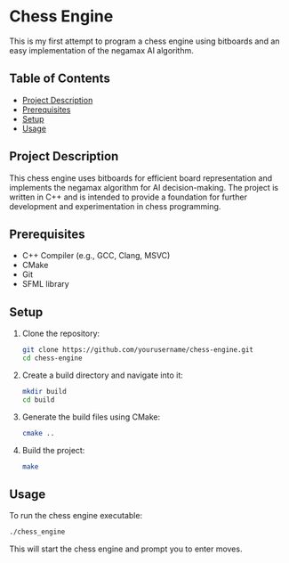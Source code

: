 # Chess Engine

This is my first attempt to program a chess engine using bitboards and an easy implementation of the negamax AI algorithm.

## Table of Contents

- [Project Description](#project-description)
- [Prerequisites](#prerequisites)
- [Setup](#setup)
- [Usage](#usage)

## Project Description

This chess engine uses bitboards for efficient board representation and implements the negamax algorithm for AI decision-making. The project is written in C++ and is intended to provide a foundation for further development and experimentation in chess programming.

## Prerequisites

- C++ Compiler (e.g., GCC, Clang, MSVC)
- CMake
- Git
- SFML library

## Setup

1. Clone the repository:

   ```sh
   git clone https://github.com/yourusername/chess-engine.git
   cd chess-engine
   ```

2. Create a build directory and navigate into it:

   ```sh
   mkdir build
   cd build
   ```

3. Generate the build files using CMake:

   ```sh
   cmake ..
   ```

4. Build the project:

   ```sh
   make
   ```

## Usage

To run the chess engine executable:

   ```sh
   ./chess_engine
   ```

This will start the chess engine and prompt you to enter moves.
